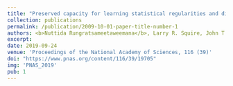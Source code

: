 ```yaml
---
title: "Preserved capacity for learning statistical regularities and directing selective attention after hippocampal lesions"
collection: publications
permalink: /publication/2009-10-01-paper-title-number-1
authors: <b>Nuttida Rungratsameetaweemana</b>, Larry R. Squire, John T. Serences
excerpt: 
date: 2019-09-24
venue: 'Proceedings of the National Academy of Sciences, 116 (39)'
doi: "https://www.pnas.org/content/116/39/19705"
img: 'PNAS_2019'
pub: 1
---
```



